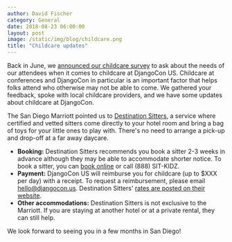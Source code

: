 ```yaml
---
author: David Fischer
category: General
date: 2018-08-23 06:00:00
layout: post
image: /static/img/blog/childcare.png
title: "Childcare updates"
---
```


Back in June, we [announced our childcare survey](/news/childcare-survey/) to ask about the needs of our attendees when it comes to childcare at DjangoCon US. Childcare at conferences and DjangoCon in particular is an important factor that helps folks attend who otherwise may not be able to come. We gathered your feedback, spoke with local childcare providers, and we have some updates about childcare at DjangoCon.

The San Diego Marriott pointed us to [Destination Sitters](https://www.destinationsitters.com/), a service where certified and vetted sitters come directly to your hotel room and bring a bag of toys for your little ones to play with. There's no need to arrange a pick-up and drop-off at a far away daycare.

* **Booking:** Destination Sitters recommends you book a sitter 2-3 weeks in advance although they may be able to accommodate shorter notice. To book a sitter, you can [book online](https://www.destinationsitters.com/book-a-hotel-babysitter/) or call (888) SIT-KIDZ.
* **Payment:** DjangoCon US will reimburse you for childcare (up to $XXX per day) with a receipt. To request a reimbursement, please email [hello@djangocon.us](mailto:hello@djangocon.us). Destination Sitters' [rates are posted on their website](https://www.destinationsitters.com/about-us/#sdca).
* **Other accommodations:** Destination Sitters is not exclusive to the Marriott. If you are staying at another hotel or at a private rental, they can still help.

We look forward to seeing you in a few months in San Diego!
